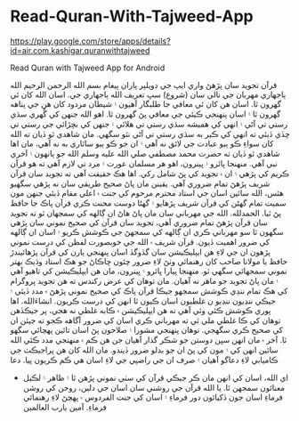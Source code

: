 # Read-Quran-With-Tajweed-App

https://play.google.com/store/apps/details?id=air.com.kashigar.quranwithtajweed

Read Quran with Tajweed App for Android

قرآن تجويد سان پڙهڻ واري ايپ جي ڊويلپر پاران پيغام
بسم الله الرحمن الرحيم
الله ٻاجھاري مھربان جي نالي سان (شروع)
سڀ تعريف الله ٻاجهاري جي. اسان الله کان ئي گهرون ٿا. اسان هن کان ئي معافي جا طلبگار آهيون ۽ شيطان مردود کان هن جي پناهه گهرون ٿا ۽ اسان پنهنجي ڪيئي جي معافي پڻ گهرون ٿا. اهو الله جنهن کي گُهري سڌي رستي تي آڻي ۽ انهي کي هميشه سڌي رستي تي هلائي ۽ جنهن کي بڇڙائي جي رستي تي ڇڏي ڏيئي ته انهي کي ڪير به سڌي رستي تي آڻي نٿو سگهي. مان شاهدي ٿو ڏيان ته الله کان سواءِ ڪو ٻيو عبادت جي لائق نه آهي ۽ ان جو ڪو ٻيو ساٿاري به نه آهي، مان اها شاهدي ٿو ڏيان ته حضرت محمد مصطفي صلي الله عليه وسلم الله جو ٻانهون ۽ آخري نبي آهي.
منهنجا ڀائرو ۽ ڀينرون، اهو هر مسلمان عورت ۽ مرد تي لازم آهي ته هو قرآن  ڪريم کي  پڙهي ۽ ان ۾ تجويد کي پڻ شامل رکي. اها هڪ حقيقت آهي ته تجويد سان قرآن شريف پڙهڻ تمام ضروري آهي. يقينن مان پاڻ صحيح طريقي سان نه پڙهي سگهيو هئس، الله سائين اسان جي استاد محترم مرحوم کي جنت ۾ اعلي مقام ڏيئي جنهن مون سميت تمام گهڻن کي قرآن شريف پڙهايو ۽ گهڻا دوست محنت ڪري قرآن پاڪ جا حافظ پڻ ٿيا. الحمدلله. الله جي مهرباني سان مان پاڻ هاڻ ان ڳالهه کي سمجهان ٿو ته تجويد سان قرآن پڙهڻ تمام ضروري آهي، تجويد سان قرآن کي صحيح نموني سان پڙهي سگهون ٿا سو مهرباني ڪري ان ڳالهه کي سمجهڻ جي ڪوشش ڪريو ۽ اسان ان ڳالهه کي ضرور اهميت ڏيون. قرآن شريف ۾ الله جي خوبصورت لفظن کي درست نموني پڙهون ان جي لاءِ هن ايپليڪيشن سان گڏوگڏ اسان پنهنجي ٻارن کي قرآن پڙهائيندڙ  حافظ يا مولانا صاحب کان رهنمائي وٺڻ لاءِ ضرور چئون ڇاڪاڻ جو هڪ استاد وڌيڪ بهتر نموني سمجهائي سگهي ٿو.
منهنجا پيارا ڀائرو ۽ ڀينرون، مان هن ايپليڪيشن کي ٺاهيو آهي ۽ مان پاڻ تجويد جو ماهر نه آهيان. مان توهان کي عرض رکندس ته هن تجويد پروگرام کي هڪ تمام ننڍي ڪوشش سمجهو جيڪا قرآن پاڪ کي صحيح نموني پڙهڻ ۾ مدد ڏيئي ۽ جيڪي ننڍيون ننڍيو ن غلطيون اسان ڪيون ٿا انهن کي درست ڪريون. انشاءَالله.
اها پوري ڪوشش ڪئي وئي آهي ته هن ايپليڪيشن ۾ ڪابه غلطي نه هجي، پر جيڪڏهن توهان کي ڪا غلطي ملي ٿي ته مهرباني ڪري اسان کي ضرور آگاهه ڪجو ته جيئن ان کي صحيح ڪري سگهجي. توهان پنهنجي مشورا ۽ صلاحون پڻ اسان تائين پهچائي سگهو ٿا. 
آخر ۾ مان انهن سڀن دوستن جو شڪر گذار آهيان جن هن ڪم ۾ منهنجي مدد ڪئي الله سائين انهن کي ۽ مون کي پڻ ان جو بدلو ضرور ڏيندو.
مان الله کان هن پراجيڪٽ جي ڪاميابي لاءِ دعاگو آهيان ۽ صرف ان جي راضپي جي لاءِ اسان هي ڪم ڪريون پيا.
دعا
* اي الله، اسان کي انهن مان ڪر جيڪي قرآن کي سٺي نموني پڙهن ٿا ۽ ظاهر ۽ لڪيل معنائون سمجهن ٿا. يا الله قرآن جي روشني سان اسان جي دلين، روحن کي روشن فرماءِ اسان جون ڏکيائون دور فرماءِ ۽ اسان کي جنت الفردوس ۾ پهچڻ لاءِ رهنمائي فرماءِ. آمين يارب العالمين

